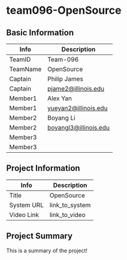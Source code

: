 # team096-OpenSource

## Basic Information

|   Info      |        Description     |
| ----------- | ---------------------- |
| TeamID      |        Team-096        |
| TeamName    |         OpenSource     |
| Captain     |       Philip James     |
| Captain     |  pjame2@illinois.edu  |
| Member1     |        Alex Yan       |
| Member1     |   yueyan2@illinois.edu  |
| Member2     |         Boyang Li         |
| Member2     |  boyangl3@illinois.edu |
| Member3     |                   |
| Member3     |       |

## Project Information

|   Info      |        Description     |
| ----------- | ---------------------- |
|  Title      |       OpenSource       |
| System URL  |      link_to_system    |
| Video Link  |      link_to_video     |

## Project Summary

This is a summary of the project!

